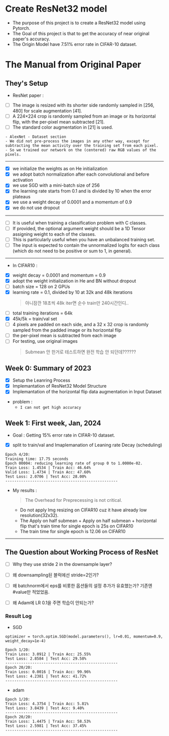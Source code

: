 # Create ResNet32 model
- The purpose of this project is to create a ResNet32 model using Pytorch.
- The Goal of this project is that to get the accuracy of near original paper's accuracy.
- The Origin Model have 7.51% error rate in CIFAR-10 dataset.

# The Manual from Original Paper
## They's Setup
- ResNet paper :
- [ ] The image is resized with its shorter side randomly sampled in [256, 480] for scale augmentation [41]. 
- [ ] A 224×224 crop is randomly sampled from an image or its horizontal flip, with the per-pixel mean subtracted [21]. 
- [ ] The standard color augmentation in [21] is used.
```
- AlexNet - Dataset section
- We did not pre-process the images in any other way, except for subtracting the mean activity over the training set from each pixel. 
- So we trained our network on the (centered) raw RGB values of the pixels.
```
---
- [x] we initialize the weights as on He initialization
- [x] we adopt batch normalization after each convolutional and before activation
- [x] we use SGD with a mini-batch size of 256
- [x] the learning rate starts from 0.1 and is divided by 10 when the error plateaus
- [x] we use a weight decay of 0.0001 and a momentum of 0.9
- [x] we do not use dropout
---
- [ ] It is useful when training a classification problem with C classes. 
- [ ] If provided, the optional argument weight should be a 1D Tensor assigning weight to each of the classes. 
- [ ] This is particularly useful when you have an unbalanced training set. 
- [ ] The input is expected to contain the unnormalized logits for each class (which do not need to be positive or sum to 1, in general).
---
- In CIFAR10 :
- [x] weight decay = 0.0001 and momentum = 0.9
- [x] adopt the weight initialization in He and BN without dropout
- [ ] batch size = 128 on 2 GPUs
- [x] learning rate = 0.1, divided by 10 at 32k and 48k iterations
  > 아니잠깐 18초씩 48k iter면 순수 train만 240시간인디..
- [ ] total training iterations = 64k
- [x] 45k/5k = train/val set
- [ ] 4 pixels are padded on each side, and a 32 x 32 crop is randomly sampled from the padded image or its horizontal flip
- [ ] the per-pixel mean is subtracted from each image
- [ ] For testing, use original images
  > Submean 안 한거로 테스트하면 완전 학습 안 되던데??????
## Week 0: Summary of 2023
- [x] Setup the Leanring Process
- [x] Implemantation of ResNet32 Model Structure
- [x] Implemantation of the horizontal flip data augmentation in Input Dataset

- problem : 
  - ```I can not get high accuracy```

## Week 1: First week, Jan, 2024
- Goal : Getting 15% error rate in CIFAR-10 dataset.
- [x] split to train/val and Imaplemanation of Leaning rate Decay (scheduling)
```
Epoch 4/20:
Training time: 17.75 seconds
Epoch 00004: reducing learning rate of group 0 to 1.0000e-02.
Train Loss: 1.4534 | Train Acc: 46.64%
Valid Loss: 1.4734 | Train Acc: 47.60%
Test Loss: 2.0706 | Test Acc: 28.00%
--------------------------------------------------
```
- My results : 
  > The Overhead for Preprecessing is not critical.
  - Do not apply Img resizing on CIFAR10 cuz it have already low resolution(32x32).
  - The Apply on half submean + Apply on half submean + horizontal flip that's train time for single epoch is 25s on CIFAR10
  - The train time for single epoch is 12.06 on CIFAR10
  
****

## The Question about Working Process of ResNet
- [ ] Why they use stride 2 in the downsample layer?
- [ ] 왜 downsampling된 블럭에선 stride=2인가?
- [ ] 왜 batchnorm에서 eps를 비롯한 옵션들의 설정 추가가 유효했는가? 기존엔 #value만 적었었음.
- [ ] 왜 Adam에 LR 0.1을 주면 학습이 안되는가?



### Result Log
- SGD
```
optimizer = torch.optim.SGD(model.parameters(), lr=0.01, momentum=0.9, weight_decay=1e-4)

Epoch 1/20:
Train Loss: 3.0912 | Train Acc: 25.55%
Test Loss: 2.8584 | Test Acc: 29.58%
--------------------------------------------------
Epoch 20/20:
Train Loss: 0.0016 | Train Acc: 99.96%
Test Loss: 4.2381 | Test Acc: 41.72%
--------------------------------------------------
```
- adam
```
Epoch 1/20:
Train Loss: 4.3754 | Train Acc: 5.81%
Test Loss: 3.8439 | Test Acc: 9.40%
--------------------------------------------------
Epoch 20/20:
Train Loss: 1.4475 | Train Acc: 58.53%
Test Loss: 2.5981 | Test Acc: 37.45%
--------------------------------------------------
```